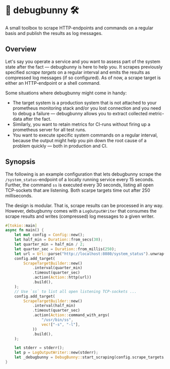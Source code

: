 # 🐰 debugbunny 🛠️

A small toolbox to scrape HTTP-endpoints and commands on a regular basis and
publish the results as log messages.

## Overview

Let's say you operate a service and you want to assess part of the system state
after the fact — debugbunny is here to help you. It scrapes previously specified
_scrape targets_ on a regular interval and emits the results as compressed log
messages (if so configured). As of now, a scrape target is either an
HTTP-endpoint or a shell command.

Some situations where debugbunny might come in handy:

* The target system is a production system that is not attached to your
prometheus monitoring stack and/or you lost connection and you need to debug a
failure — debugbunny allows you to extract collected metric-data after the fact.
* Similarly, you want to retain metrics for CI-runs without firing up a
prometheus server for all test runs.
* You want to execute specific system commands on a regular interval, because
the output might help you pin down the root cause of a problem quickly — both in
production and CI.

## Synopsis

The following is an example configuration that lets debugbunny scrape the
`/system_status`-endpoint of a locally running service every 15 seconds.
Further, the command `ss` is executed every 30 seconds, listing all open
TCP-sockets that are listening. Both scarpe targets time out after 250
milliseconds.

The design is modular. That is, scrape results can be processed in any way.
However, debugbunny comes with a `LogOutputWriter` that consumes the scrape
results and writes (compressed) log messages to a given writer.

```rust
#[tokio::main]
async fn main() {
    let mut config = Config::new();
    let half_min = Duration::from_secs(30);
    let quarter_min = half_min / 2;
    let quarter_sec = Duration::from_millis(250);
    let url = Url::parse("http://localhost:8080/system_status").unwrap();
    config.add_target(
        ScrapeTargetBuilder::new()
            .interval(quarter_min)
            .timeout(quarter_sec)
            .action(Action::http(url))
            .build(),
    );
    // Use `ss` to list all open listening TCP-sockets ...
    config.add_target(
        ScrapeTargetBuilder::new()
            .interval(half_min)
            .timeout(quarter_sec)
            .action(Action::command_with_args(
                "/usr/bin/ss",
                vec!["-s", "-l"],
            ))
            .build(),
    );

    let stderr = stderr();
    let p = LogOutputWriter::new(stderr);
    let _debugbunny = DebugBunny::start_scraping(config.scrape_targets, p).await;
}
```
